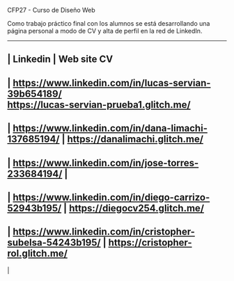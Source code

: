 CFP27 - Curso de Diseño Web

Como trabajo práctico final con los alumnos se está desarrollando una página personal a modo de CV y alta de perfil en la red de  LinkedIn.


---------------------------------------------------------------------------------------------------------
|                  Linkedin	                                  |     Web site CV
---------------------------------------------------------------------------------------------------------
|  https://www.linkedin.com/in/lucas-servian-39b654189/ 	    
    https://lucas-servian-prueba1.glitch.me/
---------------------------------------------------------------------------------------------------------
|  https://www.linkedin.com/in/dana-limachi-137685194/	      |  https://danalimachi.glitch.me/
---------------------------------------------------------------------------------------------------------
|  https://www.linkedin.com/in/jose-torres-233684194/	        |
---------------------------------------------------------------------------------------------------------
|  https://www.linkedin.com/in/diego-carrizo-52943b195/	      |  https://diegocv254.glitch.me/
---------------------------------------------------------------------------------------------------------
|  https://www.linkedin.com/in/cristopher-subelsa-54243b195/	|  https://cristopher-rol.glitch.me/
---------------------------------------------------------------------------------------------------------
|

